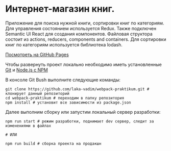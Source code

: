 # Интернет-магазин книг.
Приложение для поиска нужной книги, сортировки книг по категориям. Для управления состоянием используется Redux. 
Также подключен Semantic UI React для создания компонентов.
Файловая структора состоит из actions, reducers, components and containers.
Для сортировки книг по категориям используется библиотека lodash.


[Посмотреть на GitHub Pages](https://dmitriy-git.github.io/book-store-react/)

Чтобы развернуть проект локально необходимо иметь установленные [Git](https://git-scm.com/) и [Node.js с NPM](https://nodejs.org/en/)

В консоле Git Bush выполните следующие команды:
```
git clone https://github.com/laka-vadim/webpack-praktikum.git # клонирует данный репозиторий
cd webpack-praktikum # переходим в папку репозитория
npm install # установит все зависимости из package.json
```

Далее выполним сборку или запустим локальный сервер разработки:
```
npm run start # режим разработки, поднимает dev сервер, следит за изменениями в файлах

# ИЛИ

npm run build # сборка проекта на продакшн

